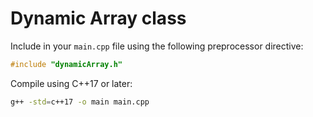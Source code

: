 # Dynamic Array class

Include in your `main.cpp` file using the following preprocessor directive:
```cpp
#include "dynamicArray.h"
```

Compile using C++17 or later:
```bash
g++ -std=c++17 -o main main.cpp
```